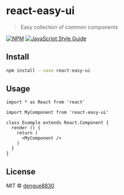 # react-easy-ui

> Easy collection of common components

[![NPM](https://img.shields.io/npm/v/react-easy-ui.svg)](https://www.npmjs.com/package/react-easy-ui) [![JavaScript Style Guide](https://img.shields.io/badge/code_style-standard-brightgreen.svg)](https://standardjs.com)

## Install

```bash
npm install --save react-easy-ui
```

## Usage

```tsx
import * as React from 'react'

import MyComponent from 'react-easy-ui'

class Example extends React.Component {
  render () {
    return (
      <MyComponent />
    )
  }
}
```

## License

MIT © [dengue8830](https://github.com/dengue8830)
